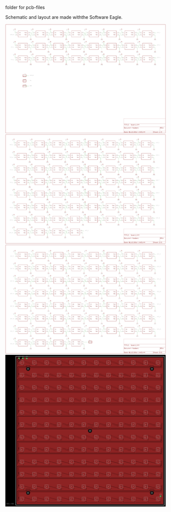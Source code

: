 folder for pcb-files

Schematic and layout are made withthe Software Eagle.

<img src="top_1.png">
<img src="top_2.png">
<img src="top_3.png">
<img src="brd.png">
